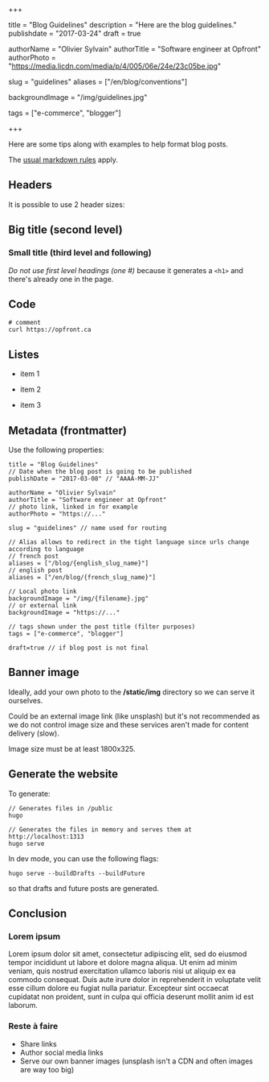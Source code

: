 +++

title = "Blog Guidelines"
description = "Here are the blog guidelines."
publishdate = "2017-03-24"
draft = true

authorName = "Olivier Sylvain" 
authorTitle = "Software engineer at Opfront"
authorPhoto = "https://media.licdn.com/media/p/4/005/06e/24e/23c05be.jpg"

slug = "guidelines"
aliases = ["/en/blog/conventions"]

backgroundImage = "/img/guidelines.jpg"

tags = ["e-commerce", "blogger"]

+++

Here are some tips along with examples to help format blog posts.

The [usual markdown rules](http://markdown-guide.readthedocs.io/en/latest/basics.html) apply.


## Headers

It is possible to use 2 header sizes:

## Big title (second level)
### Small title (third level and following)

*Do not use first level headings (one #)* because it generates a ```<h1>``` and there's already one in the page. 

## Code

```
# comment
curl https://opfront.ca
```

## Listes
+ item 1
- item 2
* item 3

## Metadata (frontmatter)

Use the following properties:
```
title = "Blog Guidelines"
// Date when the blog post is going to be published
publishDate = "2017-03-08" // "AAAA-MM-JJ"

authorName = "Olivier Sylvain" 
authorTitle = "Software engineer at Opfront"
// photo link, linked in for example
authorPhoto = "https://..."

slug = "guidelines" // name used for routing

// Alias allows to redirect in the tight language since urls change according to language
// french post
aliases = ["/blog/{english_slug_name}"]
// english post
aliases = ["/en/blog/{french_slug_name}"] 

// Local photo link
backgroundImage = "/img/{filename}.jpg"
// or external link
backgroundImage = "https://..."

// tags shown under the post title (filter purposes)
tags = ["e-commerce", "blogger"]

draft=true // if blog post is not final
```

## Banner image
Ideally, add your own photo to the **/static/img** directory so we can serve it ourselves. 

Could be an external image link (like unsplash) but it's not recommended as we do not control image size and these services aren't made for content delivery (slow).

Image size must be at least 1800x325.

## Generate the website
To generate:

```
// Generates files in /public
hugo 

// Generates the files in memory and serves them at http://localhost:1313
hugo serve 
```
In dev mode, you can use the following flags:
```
hugo serve --buildDrafts --buildFuture
```
so that drafts and future posts are generated.

## Conclusion

### Lorem ipsum

Lorem ipsum dolor sit amet, consectetur adipiscing elit, sed do eiusmod tempor incididunt ut labore et dolore magna aliqua. Ut enim ad minim veniam, quis nostrud exercitation ullamco laboris nisi ut aliquip ex ea commodo consequat. Duis aute irure dolor in reprehenderit in voluptate velit esse cillum dolore eu fugiat nulla pariatur. Excepteur sint occaecat cupidatat non proident, sunt in culpa qui officia deserunt mollit anim id est laborum.

### Reste à faire

* Share links
* Author social media links
* Serve our own banner images (unsplash isn't a CDN and often images are way too big)
